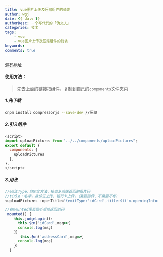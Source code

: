 ```yaml
---
title: vue图片上传及压缩组件的封装
author: wgj
date: {{ date }}
authorDesc: 一个写代码的「伪文人」
categories: 技术
tags:
    - vue
    - vue图片上传及压缩组件的封装
keywords:
comments: true 
---
```


[源码地址](./uploadPictures/uploadPictures.vue)

#### 使用方法：

> 先去上面的链接把组件，复制到自己的`components`文件夹内
<!-- more -->
##### 1.先下载

````bash
cnpm install compressorjs --save-dev //压缩
````

##### 2.引入组件

````js
<script>
import uploadPictures from "../../components/uploadPictures";
export default {
  components: {
    uploadPictures
  },
},
</script>
````

##### 3.用法

````js
//emitType:自定义方法，接收从后端返回的图片码
//title：名字，身份证上传、银行卡上传，（需要则传、不需要不传）
<uploadPictures :openTitle="{emitType:'idCard',title:$t('m.openingInformation.HKPic')}"/>

//在mounted里面监听后端返回的码
 mounted() {
    this.judgeLogin();
      this.$on('idCard',msg=>{
      console.log(msg)
    })
       this.$on('addressCard',msg=>{
      console.log(msg)
    })
  }
````

